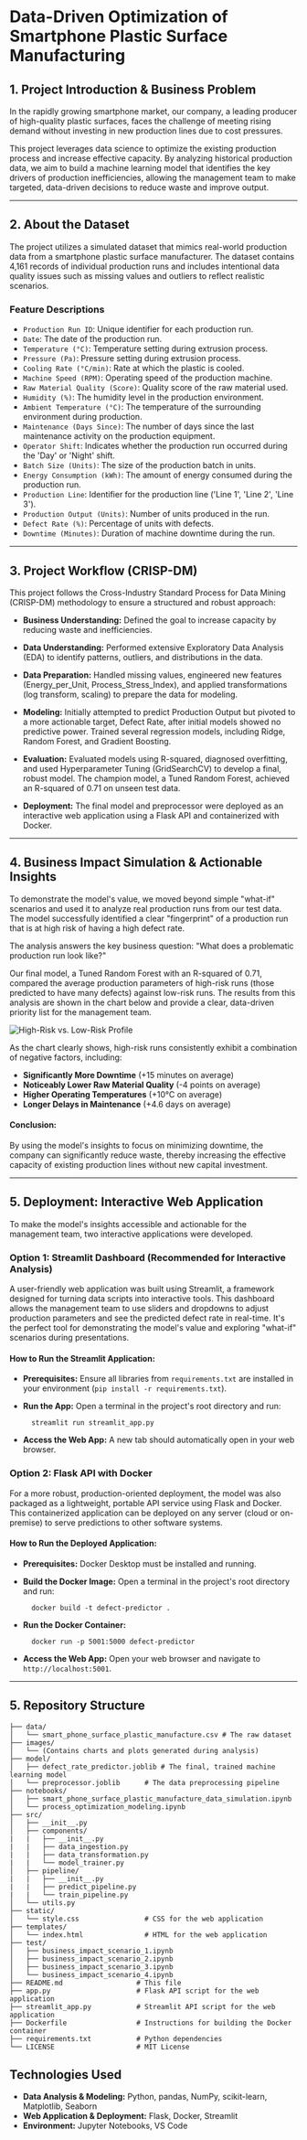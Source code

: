 # Data-Driven Optimization of Smartphone Plastic Surface Manufacturing

## 1. Project Introduction & Business Problem
In the rapidly growing smartphone market, our company, a leading producer of high-quality plastic surfaces, faces the challenge of meeting rising demand without investing in new production lines due to cost pressures.

This project leverages data science to optimize the existing production process and increase effective capacity. By analyzing historical production data, we aim to build a machine learning model that identifies the key drivers of production inefficiencies, allowing the management team to make targeted, data-driven decisions to reduce waste and improve output.

---
## 2. About the Dataset
The project utilizes a simulated dataset that mimics real-world production data from a smartphone plastic surface manufacturer. The dataset contains 4,161 records of individual production runs and includes intentional data quality issues such as missing values and outliers to reflect realistic scenarios.

### Feature Descriptions
* `Production Run ID`: Unique identifier for each production run.
* `Date`: The date of the production run.
* `Temperature (°C)`: Temperature setting during extrusion process.
* `Pressure (Pa)`: Pressure setting during extrusion process.
* `Cooling Rate (°C/min)`: Rate at which the plastic is cooled.
* `Machine Speed (RPM)`: Operating speed of the production machine.
* `Raw Material Quality (Score)`: Quality score of the raw material used.
* `Humidity (%)`: The humidity level in the production environment.
* `Ambient Temperature (°C)`: The temperature of the surrounding environment during production.
* `Maintenance (Days Since)`: The number of days since the last maintenance activity on the production equipment.
* `Operator Shift`: Indicates whether the production run occurred during the 'Day' or 'Night' shift.
* `Batch Size (Units)`: The size of the production batch in units.
* `Energy Consumption (kWh)`: The amount of energy consumed during the production run.
* `Production Line`: Identifier for the production line ('Line 1', 'Line 2', 'Line 3').
* `Production Output (Units)`: Number of units produced in the run.
* `Defect Rate (%)`: Percentage of units with defects.
* `Downtime (Minutes)`: Duration of machine downtime during the run.

---
## 3. Project Workflow (CRISP-DM)
This project follows the Cross-Industry Standard Process for Data Mining (CRISP-DM) methodology to ensure a structured and robust approach:

* **Business Understanding:** Defined the goal to increase capacity by reducing waste and inefficiencies.

* **Data Understanding:** Performed extensive Exploratory Data Analysis (EDA) to identify patterns, outliers, and distributions in the data.

* **Data Preparation:** Handled missing values, engineered new features (Energy_per_Unit, Process_Stress_Index), and applied transformations (log transform, scaling) to prepare the data for modeling.

* **Modeling:** Initially attempted to predict Production Output but pivoted to a more actionable target, Defect Rate, after initial models showed no predictive power. Trained several regression models, including Ridge, Random Forest, and Gradient Boosting.

* **Evaluation:** Evaluated models using R-squared, diagnosed overfitting, and used Hyperparameter Tuning (GridSearchCV) to develop a final, robust model. The champion model, a Tuned Random Forest, achieved an R-squared of 0.71 on unseen test data.

* **Deployment:** The final model and preprocessor were deployed as an interactive web application using a Flask API and containerized with Docker.

---
## 4. Business Impact Simulation & Actionable Insights
To demonstrate the model's value, we moved beyond simple "what-if" scenarios and used it to analyze real production runs from our test data. The model successfully identified a clear "fingerprint" of a production run that is at high risk of having a high defect rate.

The analysis answers the key business question: "What does a problematic production run look like?"

Our final model, a Tuned Random Forest with an R-squared of 0.71, compared the average production parameters of high-risk runs (those predicted to have many defects) against low-risk runs. The results from this analysis are shown in the chart below and provide a clear, data-driven priority list for the management team.

![High-Risk vs. Low-Risk Profile](images/high_risk_profile_comparison.png)

As the chart clearly shows, high-risk runs consistently exhibit a combination of negative factors, including:

* **Significantly More Downtime** (+15 minutes on average)
* **Noticeably Lower Raw Material Quality** (-4 points on average)
* **Higher Operating Temperatures** (+10°C on average)
* **Longer Delays in Maintenance** (+4.6 days on average)

#### Conclusion: 
By using the model's insights to focus on minimizing downtime, the company can significantly reduce waste, thereby increasing the effective capacity of existing production lines without new capital investment.

---
## 5. Deployment: Interactive Web Application
To make the model's insights accessible and actionable for the management team, two interactive applications were developed.

### Option 1: Streamlit Dashboard (Recommended for Interactive Analysis)
A user-friendly web application was built using Streamlit, a framework designed for turning data scripts into interactive tools. This dashboard allows the management team to use sliders and dropdowns to adjust production parameters and see the predicted defect rate in real-time. It's the perfect tool for demonstrating the model's value and exploring "what-if" scenarios during presentations.

#### How to Run the Streamlit Application:

* **Prerequisites:** Ensure all libraries from `requirements.txt` are installed in your environment (`pip install -r requirements.txt`).
* **Run the App:** Open a terminal in the project's root directory and run:

        streamlit run streamlit_app.py
* **Access the Web App:** A new tab should automatically open in your web browser.

### Option 2: Flask API with Docker
For a more robust, production-oriented deployment, the model was also packaged as a lightweight, portable API service using Flask and Docker. This containerized application can be deployed on any server (cloud or on-premise) to serve predictions to other software systems.

#### How to Run the Deployed Application:

* **Prerequisites:** Docker Desktop must be installed and running.
* **Build the Docker Image:** Open a terminal in the project's root directory and run:

        docker build -t defect-predictor .

* **Run the Docker Container:**

        docker run -p 5001:5000 defect-predictor

* **Access the Web App:** Open your web browser and navigate to `http://localhost:5001`.

---
## 5. Repository Structure

    ├── data/
    │   └── smart_phone_surface_plastic_manufacture.csv # The raw dataset
    ├── images/
    │   └── (Contains charts and plots generated during analysis)
    ├── model/
    │   ├── defect_rate_predictor.joblib # The final, trained machine learning model
    │   └── preprocessor.joblib      # The data preprocessing pipeline
    ├── notebooks/
    │   ├── smart_phone_surface_plastic_manufacture_data_simulation.ipynb
    │   └── process_optimization_modeling.ipynb
    ├── src/
    │   ├── __init__.py
    │   ├── components/
    |   |   ├── __init__.py
    |   |   ├── data_ingestion.py
    |   |   ├── data_transformation.py
    |   |   └── model_trainer.py
    │   ├── pipeline/
    |   |   ├── __init__.py
    |   |   ├── predict_pipeline.py
    |   |   └── train_pipeline.py
    │   └── utils.py
    ├── static/
    │   └── style.css                # CSS for the web application
    ├── templates/
    │   └── index.html               # HTML for the web application
    ├── test/
    │   ├── business_impact_scenario_1.ipynb
    │   ├── business_impact_scenario_2.ipynb
    │   ├── business_impact_scenario_3.ipynb
    │   └── business_impact_scenario_4.ipynb
    ├── README.md                  # This file
    ├── app.py                     # Flask API script for the web application
    ├── streamlit_app.py           # Streamlit API script for the web application    
    ├── Dockerfile                 # Instructions for building the Docker container
    ├── requirements.txt           # Python dependencies
    └── LICENSE                    # MIT License

## Technologies Used
* **Data Analysis & Modeling:** Python, pandas, NumPy, scikit-learn, Matplotlib, Seaborn
* **Web Application & Deployment:** Flask, Docker, Streamlit
* **Environment:** Jupyter Notebooks, VS Code
